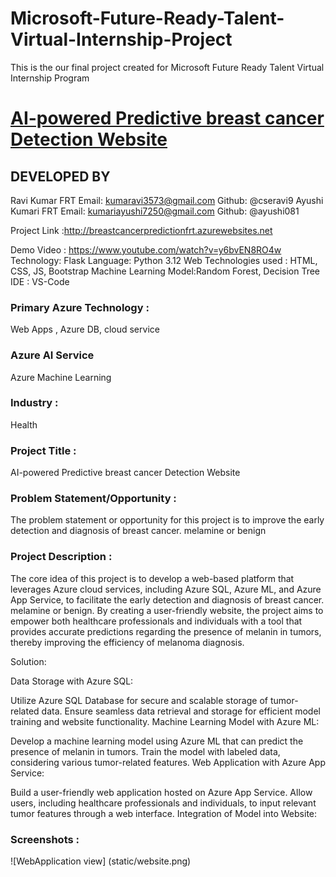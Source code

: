 # Microsoft-Future-Ready-Talent-Virtual-Internship-Project

This is the our final project created for Microsoft Future Ready Talent Virtual Internship Program

# [AI-powered Predictive breast cancer Detection Website](http://breastcancerpredictionfrt.azurewebsites.net)

## DEVELOPED BY
Ravi Kumar FRT Email: kumaravi3573@gmail.com Github: @cseravi9
Ayushi Kumari FRT Email: kumariayushi7250@gmail.com Github: @ayushi081

Project Link :http://breastcancerpredictionfrt.azurewebsites.net

Demo Video : https://www.youtube.com/watch?v=y6bvEN8RO4w
Technology: Flask
Language: Python 3.12
Web Technologies used : HTML, CSS, JS, Bootstrap
Machine Learning Model:Random Forest, Decision Tree
IDE : VS-Code

### Primary Azure Technology :
Web Apps , Azure DB, cloud service

### Azure AI Service
Azure Machine Learning

### Industry :
Health

### Project Title :
AI-powered Predictive breast cancer Detection Website

### Problem Statement/Opportunity :
The problem statement or opportunity for this project is to improve the early detection and diagnosis of breast cancer.  melamine or benign

### Project Description :
 The core idea of this project is to develop a web-based platform that leverages Azure cloud services, including Azure SQL, Azure ML, and Azure App Service, to facilitate the early detection and  diagnosis of breast cancer.  melamine or benign. By creating a user-friendly website, the project aims to empower both healthcare professionals and individuals with a tool that provides accurate predictions regarding the presence of melanin in tumors, thereby improving the efficiency of melanoma diagnosis.

Solution:

Data Storage with Azure SQL:

Utilize Azure SQL Database for secure and scalable storage of tumor-related data.
Ensure seamless data retrieval and storage for efficient model training and website functionality.
Machine Learning Model with Azure ML:

Develop a machine learning model using Azure ML that can predict the presence of melanin in tumors.
Train the model with labeled data, considering various tumor-related features.
Web Application with Azure App Service:

Build a user-friendly web application hosted on Azure App Service.
Allow users, including healthcare professionals and individuals, to input relevant tumor features through a web interface.
Integration of Model into Website:


### Screenshots :
![WebApplication view] (static/website.png)





